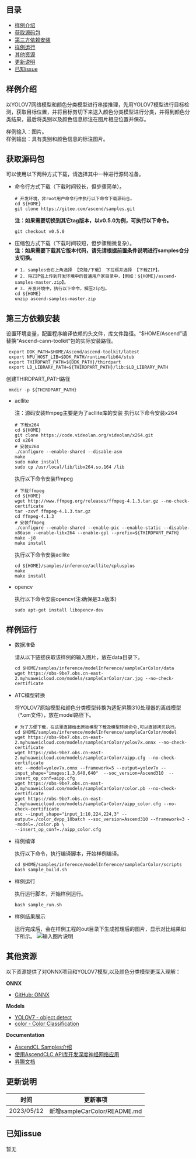 ## 目录

  - [样例介绍](#样例介绍)
  - [获取源码包](#获取源码包) 
  - [第三方依赖安装](#第三方依赖安装)
  - [样例运行](#样例运行)
  - [其他资源](#其他资源)
  - [更新说明](#更新说明)
  - [已知issue](#已知issue)
    
## 样例介绍

以YOLOV7网络模型和颜色分类模型进行串接推理，先用YOLOV7模型进行目标检测，获取目标位置，并将目标剪切下来送入颜色分类模型进行分类，并得到颜色分类结果，最后将类别以及颜色信息标注在图片相应位置并保存。
  
样例输入：图片。    
样例输出：具有类别和颜色信息的标注图片。

## 获取源码包
    
 可以使用以下两种方式下载，请选择其中一种进行源码准备。

 - 命令行方式下载（下载时间较长，但步骤简单）。

   ```    
   # 开发环境，非root用户命令行中执行以下命令下载源码仓。    
   cd ${HOME}     
   git clone https://gitee.com/ascend/samples.git
   ```
   **注：如果需要切换到其它tag版本，以v0.5.0为例，可执行以下命令。**
   ```
   git checkout v0.5.0
   ```   
 - 压缩包方式下载（下载时间较短，但步骤稍微复杂）。   
   **注：如果需要下载其它版本代码，请先请根据前置条件说明进行samples仓分支切换。**   
   ``` 
   # 1. samples仓右上角选择 【克隆/下载】 下拉框并选择 【下载ZIP】。    
   # 2. 将ZIP包上传到开发环境中的普通用户家目录中，【例如：${HOME}/ascend-samples-master.zip】。     
   # 3. 开发环境中，执行以下命令，解压zip包。     
   cd ${HOME}    
   unzip ascend-samples-master.zip
   ```

## 第三方依赖安装


设置环境变量，配置程序编译依赖的头文件，库文件路径。“$HOME/Ascend”请替换“Ascend-cann-toolkit”包的实际安装路径。

   ```
    export DDK_PATH=$HOME/Ascend/ascend-toolkit/latest
    export NPU_HOST_LIB=$DDK_PATH/runtime/lib64/stub
    export THIRDPART_PATH=${DDK_PATH}/thirdpart
    export LD_LIBRARY_PATH=${THIRDPART_PATH}/lib:$LD_LIBRARY_PATH
   ```
   创建THIRDPART_PATH路径

   ```
    mkdir -p ${THIRDPART_PATH}
   ```
- acllite

    注：源码安装ffmpeg主要是为了acllite库的安装
    执行以下命令安装x264

    ```
    # 下载x264
    cd ${HOME}
    git clone https://code.videolan.org/videolan/x264.git
    cd x264
    # 安装x264
    ./configure --enable-shared --disable-asm
    make
    sudo make install
    sudo cp /usr/local/lib/libx264.so.164 /lib
    ```   
    执行以下命令安装ffmpeg

    ```
    # 下载ffmpeg
    cd ${HOME}
    wget http://www.ffmpeg.org/releases/ffmpeg-4.1.3.tar.gz --no-check-certificate
    tar -zxvf ffmpeg-4.1.3.tar.gz
    cd ffmpeg-4.1.3
    # 安装ffmpeg
    ./configure --enable-shared --enable-pic --enable-static --disable-x86asm --enable-libx264 --enable-gpl --prefix=${THIRDPART_PATH}
    make -j8
    make install
    ```   
   执行以下命令安装acllite

    ```
    cd ${HOME}/samples/inference/acllite/cplusplus
    make
    make install
    ```   
    </details> 

- opencv

  执行以下命令安装opencv(注:确保是3.x版本)
  ```
  sudo apt-get install libopencv-dev
  ```   

## 样例运行

  - 数据准备

    请从以下链接获取该样例的输入图片，放在data目录下。
        
    ```    
    cd $HOME/samples/inference/modelInference/sampleCarColor/data
    wget https://obs-9be7.obs.cn-east-2.myhuaweicloud.com/models/sampleCarColor/car.jpg --no-check-certificate
    ```

  - ATC模型转换

    将YOLOV7原始模型和颜色分类模型转换为适配昇腾310处理器的离线模型（\*.om文件），放在model路径下。

    ```
    # 为了方便下载，在这里直接给出原始模型下载及模型转换命令,可以直接拷贝执行。
    cd $HOME/samples/inference/modelInference/sampleCarColor/model
    wget https://obs-9be7.obs.cn-east-2.myhuaweicloud.com/models/sampleCarColor/yolov7x.onnx --no-check-certificate
    wget https://obs-9be7.obs.cn-east-2.myhuaweicloud.com/models/sampleCarColor/aipp.cfg --no-check-certificate
    atc --model=yolov7x.onnx --framework=5 --output=yolov7x --input_shape="images:1,3,640,640"  --soc_version=Ascend310  --insert_op_conf=aipp.cfg
    wget https://obs-9be7.obs.cn-east-2.myhuaweicloud.com/models/sampleCarColor/color.pb --no-check-certificate
    wget https://obs-9be7.obs.cn-east-2.myhuaweicloud.com/models/sampleCarColor/aipp_color.cfg --no-check-certificate
    atc --input_shape="input_1:10,224,224,3" --output=./color_dvpp_10batch --soc_version=Ascend310 --framework=3 --model=./color.pb \
    --insert_op_conf=./aipp_color.cfg                          
    ```

  - 样例编译

    执行以下命令，执行编译脚本，开始样例编译。
    ```
    cd $HOME/samples/inference/modelInference/sampleCarColor/scripts
    bash sample_build.sh
    ```
  - 样例运行

    执行运行脚本，开始样例运行。
    ```
    bash sample_run.sh
    ```
  - 样例结果展示
    
    运行完成后，会在样例工程的out目录下生成推理后的图片，显示对比结果如下所示。
    ![输入图片说明](https://obs-9be7.obs.cn-east-2.myhuaweicloud.com/models/sampleCarColor/out.jpg "image-20211028101534905.png")

## 其他资源

以下资源提供了对ONNX项目和YOLOV7模型,以及颜色分类模型更深入理解：

**ONNX**
- [GitHub: ONNX](https://github.com/onnx/onnx)

**Models**
- [YOLOV7 - object detect](https://gitee.com/ascend/modelzoo-GPL/tree/master/built-in/ACL_Pytorch/Yolov7_for_Pytorch)
- [color - Color Classification](https://gitee.com/ascend/ModelZoo-TensorFlow/tree/master/TensorFlow/contrib/cv/ATC_CarColor_tensorflow_AE)

**Documentation**
- [AscendCL Samples介绍](../README_CN.md)
- [使用AscendCLC API库开发深度神经网络应用](https://www.hiascend.com/document/detail/zh/CANNCommunityEdition/600alpha006/infacldevg/aclcppdevg/aclcppdevg_000000.html)
- [昇腾文档](https://www.hiascend.com/document?tag=community-developer)

## 更新说明
  | 时间 | 更新事项 |
|----|------|
| 2023/05/12 | 新增sampleCarColor/README.md |
  

## 已知issue

  暂无
